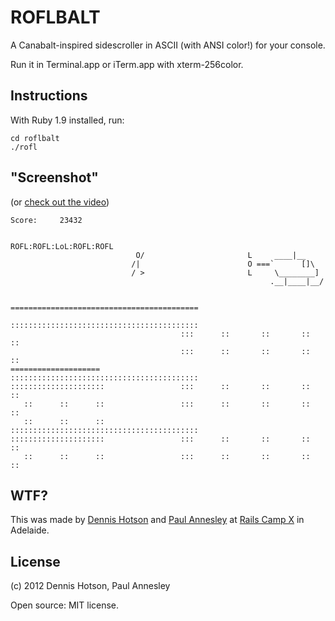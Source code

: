 ROFLBALT
========

A Canabalt-inspired sidescroller in ASCII (with ANSI color!) for your console.

Run it in Terminal.app or iTerm.app with xterm-256color.

Instructions
------------

With Ruby 1.9 installed, run:

    cd roflbalt
    ./rofl


"Screenshot"
------------

(or [check out the video](http://www.youtube.com/watch?v=VoHmJfXqwbM))

    Score:     23432
    
                                                        ROFL:ROFL:LoL:ROFL:ROFL
                                O/                       L     ____|__
                               /|                        O ===`      []\
                               / >                       L     \________]
                                                              .__|____|__/
    
                                          ==========================================
                                          ::::::::::::::::::::::::::::::::::::::::::
                                          :::      ::       ::       ::       ::
                                          :::      ::       ::       ::       ::
    ====================                  ::::::::::::::::::::::::::::::::::::::::::
    :::::::::::::::::::::                 :::      ::       ::       ::       ::
       ::      ::      ::                 :::      ::       ::       ::       ::
       ::      ::      ::                 ::::::::::::::::::::::::::::::::::::::::::
    :::::::::::::::::::::                 :::      ::       ::       ::       ::
       ::      ::      ::                 :::      ::       ::       ::       ::

WTF?
----

This was made by [Dennis Hotson][1] and [Paul Annesley][2] at [Rails Camp X][3] in Adelaide.

[1]: http://dhotson.tumblr.com/
[2]: http://paul.annesley.cc/
[3]: http://railscamps.com/


License
-------

(c) 2012 Dennis Hotson, Paul Annesley

Open source: MIT license.
